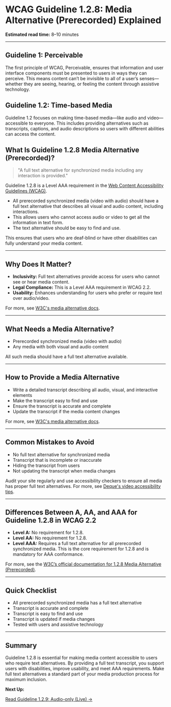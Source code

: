 <!--
title: WCAG Guideline 1.2.8 - Media Alternative (Prerecorded) Explained
series: Making the Web Accessible for All
description: A practical guide to WCAG Guideline 1.2.8 (Media Alternative, Prerecorded)—what it means, why it matters, and how to provide a full text alternative for synchronized media.
keywords: wcag 1.2.8, media alternative, video accessibility, web standards, digital inclusion, full text transcript
image: WCAG-Series-1.2.8.png
imageAlt: Blue text on yellow background saying, "Web Content Accessibiilty Guiedlines (WCAG) 1.2.8 Explained, Media Alternative (Prerecorded)"
status: published
date: 2025-07-01
-->

# **WCAG Guideline 1.2.8: Media Alternative (Prerecorded) Explained**

**Estimated read time:** 8–10 minutes

---

## **Guideline 1: Perceivable**

The first principle of WCAG, Perceivable, ensures that information and user interface components must be presented to users in ways they can perceive. This means content can’t be invisible to all of a user’s senses—whether they are seeing, hearing, or feeling the content through assistive technology.

## **Guideline 1.2: Time-based Media**

Guideline 1.2 focuses on making time-based media—like audio and video—accessible to everyone. This includes providing alternatives such as transcripts, captions, and audio descriptions so users with different abilities can access the content.

## **What Is Guideline 1.2.8 Media Alternative (Prerecorded)?**

<!-- [Illustration: Video player and a full text transcript side by side] -->

> "A full text alternative for synchronized media including any interaction is provided."

Guideline 1.2.8 is a Level AAA requirement in the [Web Content Accessibility Guidelines (WCAG)](https://www.w3.org/WAI/WCAG22/quickref/#media-alternative-prerecorded).

- All prerecorded synchronized media (video with audio) should have a full text alternative that describes all visual and audio content, including interactions.
- This allows users who cannot access audio or video to get all the information in text form.
- The text alternative should be easy to find and use.

This ensures that users who are deaf-blind or have other disabilities can fully understand your media content.

---

## **Why Does It Matter?**

<!-- [Infographic: Video player, full text transcript, and user with braille display] -->

- **Inclusivity:** Full text alternatives provide access for users who cannot see or hear media content.
- **Legal Compliance:** This is a Level AAA requirement in WCAG 2.2.
- **Usability:** Enhances understanding for users who prefer or require text over audio/video.

For more, see [W3C's media alternative docs](https://www.w3.org/WAI/WCAG22/Understanding/media-alternative-prerecorded.html).

---

## **What Needs a Media Alternative?**

<!-- [Grid: Video player, podcast, online course, all with transcript icon] -->

- Prerecorded synchronized media (video with audio)
- Any media with both visual and audio content

All such media should have a full text alternative available.

---

## **How to Provide a Media Alternative**

<!-- [Side-by-side: Video with full text transcript, video without]
[Example: Web page with a downloadable transcript] -->

- Write a detailed transcript describing all audio, visual, and interactive elements
- Make the transcript easy to find and use
- Ensure the transcript is accurate and complete
- Update the transcript if the media content changes

For more, see [W3C's media alternative docs](https://www.w3.org/WAI/WCAG22/Understanding/media-alternative-prerecorded.html).

---

## **Common Mistakes to Avoid**

<!-- [Do/Don't graphic: Left side with complete transcript, right side with missing or incomplete transcript] -->

- No full text alternative for synchronized media
- Transcript that is incomplete or inaccurate
- Hiding the transcript from users
- Not updating the transcript when media changes

Audit your site regularly and use accessibility checkers to ensure all media has proper full text alternatives. For more, see [Deque's video accessibility tips](https://www.deque.com/blog/video-accessibility-tips/).

---

## **Differences Between A, AA, and AAA for Guideline 1.2.8 in WCAG 2.2**

<!-- [Infographic: Three columns labeled A, AA, AAA with example requirements for each] -->

- **Level A:** No requirement for 1.2.8.
- **Level AA:** No requirement for 1.2.8.
- **Level AAA:** Requires a full text alternative for all prerecorded synchronized media. This is the core requirement for 1.2.8 and is mandatory for AAA conformance.

For more, see the [W3C’s official documentation for 1.2.8 Media Alternative (Prerecorded)](https://www.w3.org/WAI/WCAG22/Understanding/media-alternative-prerecorded.html).

---

## **Quick Checklist**

<!-- [Checklist graphic: Icons for each item (video, transcript, braille, etc.)] -->

- All prerecorded synchronized media has a full text alternative
- Transcript is accurate and complete
- Transcript is easy to find and use
- Transcript is updated if media changes
- Tested with users and assistive technology

---

## **Summary**

<!-- [Illustration: User reading a full text transcript while watching a video] -->

Guideline 1.2.8 is essential for making media content accessible to users who require text alternatives. By providing a full text transcript, you support users with disabilities, improve usability, and meet AAA requirements. Make full text alternatives a standard part of your media production process for maximum inclusion.

**Next Up:**

[Read Guideline 1.2.9: Audio-only (Live) →](WCAG-Guideline-1-2-9-Audio-Only-Live-Explained)